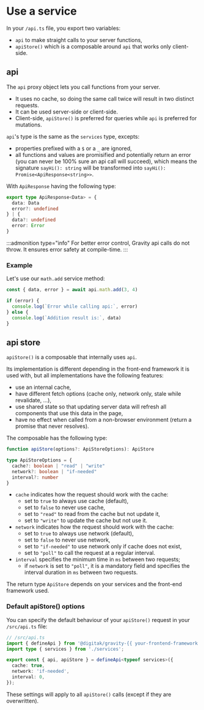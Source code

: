 # Use a service

In your `/api.ts` file, you export two variables:

- `api` to make straight calls to your server functions, 
- `apiStore()` which is a composable around `api` that works only client-side.

## api

The `api` proxy object lets you call functions from your server.

- It uses no cache, so doing the same call twice will result in two distinct requests.
- It can be used server-side or client-side.
- Client-side, `apiStore()` is preferred for queries while `api` is preferred for mutations.

`api`'s type is the same as the `services` type, excepts:

- properties prefixed with a `$` or a `_` are ignored,
- all functions and values are promisified and potentially return an error (you can never be 100% sure an api call will succeed), which means the signature `sayHi(): string` will be transformed into `sayHi(): Promise<ApiResponse<string>>`.

With `ApiResponse` having the following type:

```ts
export type ApiResponse<Data> = {
  data: Data
  error?: undefined
} | {
  data?: undefined
  error: Error
}
```

:::admonition type="info"
For better error control, Gravity api calls do not throw. It ensures error safety at compile-time.
:::

### Example

Let's use our `math.add` service method:

```ts
const { data, error } = await api.math.add(3, 4)

if (error) {
  console.log(`Error while calling api:`, error)
} else {
  console.log(`Addition result is:`, data)
}
```

## api store

`apiStore()` is a composable that internally uses `api`.

Its implementation is different depending in the front-end framework it is used with, but all implementations have the following features:

- use an internal cache,
- have different fetch options (cache only, network only, stale while revalidate, ...),
- use shared state so that updating server data will refresh all components that use this data in the page,
- have no effect when called from a non-browser environment (return a promise that never resolves).

The composable has the following type:

```ts
function apiStore(options?: ApiStoreOptions): ApiStore

type ApiStoreOptions = {
  cache?: boolean | "read" | "write"
  network?: boolean | "if-needed"
  interval?: number
}
```

- `cache` indicates how the request should work with the cache:
  - set to `true` to always use cache (default),
  - set to `false` to never use cache,
  - set to `"read"` to read from the cache but not update it,
  - set to `"write"` to update the cache but not use it.
- `network` indicates how the request should work with the cache:
  - set to `true` to always use network (default),
  - set to `false` to never use network,
  - set to `"if-needed"` to use network only if cache does not exist,
  - set to `"poll"` to call the request at a regular interval.
- `interval` specifies the minimum time in `ms` between two requests;
  - if `network` is set to `"poll"`, it is a mandatory field and specifies the interval duration in `ms` between two requests.

The return type `ApiStore` depends on your services and the front-end framework used.

### Default apiStore() options

You can specify the default behaviour of your `apiStore()` request in your `/src/api.ts` file:

```ts
// /src/api.ts
import { defineApi } from '@digitak/gravity-{{ your-frontend-framework }}';
import type { services } from './services';

export const { api, apiStore } = defineApi<typeof services>({
  cache: true,
  network: 'if-needed',
  interval: 0,
});
```

These settings will apply to all `apiStore()` calls (except if they are overwritten).
